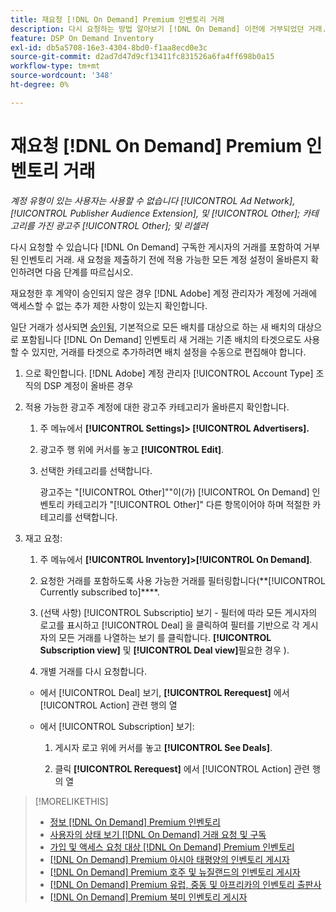 ```yaml
---
title: 재요청 [!DNL On Demand] Premium 인벤토리 거래
description: 다시 요청하는 방법 알아보기 [!DNL On Demand] 이전에 거부되었던 거래.
feature: DSP On Demand Inventory
exl-id: db5a5708-16e3-4304-8bd0-f1aa8ecd0e3c
source-git-commit: d2ad7d47d9cf13411fc831526a6fa4ff698b0a15
workflow-type: tm+mt
source-wordcount: '348'
ht-degree: 0%

---
```


# 재요청 [!DNL On Demand] Premium 인벤토리 거래

*계정 유형이 있는 사용자는 사용할 수 없습니다 [!UICONTROL Ad Network], [!UICONTROL Publisher Audience Extension], 및 [!UICONTROL Other]; 카테고리를 가진 광고주 [!UICONTROL Other]; 및 리셀러*

다시 요청할 수 있습니다 [!DNL On Demand] 구독한 게시자의 거래를 포함하여 거부된 인벤토리 거래. 새 요청을 제출하기 전에 적용 가능한 모든 계정 설정이 올바른지 확인하려면 다음 단계를 따르십시오.

재요청한 후 계약이 승인되지 않은 경우 [!DNL Adobe] 계정 관리자가 계정에 거래에 액세스할 수 없는 추가 제한 사항이 있는지 확인합니다.

일단 거래가 성사되면 [승인됨](/help/dsp/inventory/on-demand-inventory-view-status.md), 기본적으로 모든 배치를 대상으로 하는 새 배치의 대상으로 포함됩니다 [!DNL On Demand] 인벤토리 새 거래는 기존 배치의 타겟으로도 사용할 수 있지만, 거래를 타겟으로 추가하려면 배치 설정을 수동으로 편집해야 합니다.

1. 으로 확인합니다. [!DNL Adobe] 계정 관리자 [!UICONTROL Account Type] 조직의 DSP 계정이 올바른 경우

1. 적용 가능한 광고주 계정에 대한 광고주 카테고리가 올바른지 확인합니다.

   1. 주 메뉴에서 **[!UICONTROL Settings]> [!UICONTROL Advertisers].**

   1. 광고주 행 위에 커서를 놓고 **[!UICONTROL Edit]**.

   1. 선택한 카테고리를 선택합니다.

      광고주는 &quot;[!UICONTROL Other]&quot;&quot;이(가) [!UICONTROL On Demand] 인벤토리 카테고리가 &quot;[!UICONTROL Other]&quot; 다른 항목이어야 하며 적절한 카테고리를 선택합니다<!-- [category](/help/dsp/admin/advertiser-settings.md) -->.

1. 재고 요청:

   1. 주 메뉴에서 **[!UICONTROL Inventory]>[!UICONTROL On Demand]**.

   1. 요청한 거래를 포함하도록 사용 가능한 거래를 필터링합니다(**[!UICONTROL Currently subscribed to]****.

   1. (선택 사항) [!UICONTROL Subscriptio] 보기 - 필터에 따라 모든 게시자의 로고를 표시하고 [!UICONTROL Deal] 을 클릭하여 필터를 기반으로 각 게시자의 모든 거래를 나열하는 보기 를 클릭합니다. **[!UICONTROL Subscription view]** 및 **[!UICONTROL Deal view]**&#x200B;필요한 경우 ).

   1. 개별 거래를 다시 요청합니다.
   * 에서 [!UICONTROL Deal] 보기, **[!UICONTROL Rerequest]** 에서 [!UICONTROL Action] 관련 행의 열

   * 에서 [!UICONTROL Subscription] 보기:

      1. 게시자 로고 위에 커서를 놓고 **[!UICONTROL See Deals]**.

      1. 클릭 **[!UICONTROL Rerequest]** 에서 [!UICONTROL Action] 관련 행의 열


>[!MORELIKETHIS]
>
>* [정보 [!DNL On Demand] Premium 인벤토리](on-demand-inventory-about.md)
>* [사용자의 상태 보기 [!DNL On Demand] 거래 요청 및 구독](on-demand-inventory-view-status.md)
>* [가입 및 액세스 요청 대상 [!DNL On Demand] Premium 인벤토리](on-demand-inventory-subscribe.md)
>* [[!DNL On Demand] Premium 아시아 태평양의 인벤토리 게시자](on-demand-inventory-publishers-apac.md)
>* [[!DNL On Demand] Premium 호주 및 뉴질랜드의 인벤토리 게시자](on-demand-inventory-publishers-anz.md)
>* [[!DNL On Demand] Premium 유럽, 중동 및 아프리카의 인벤토리 출판사](on-demand-inventory-publishers-emea.md)
>* [[!DNL On Demand] Premium 북미 인벤토리 게시자](on-demand-inventory-publishers-na.md)


